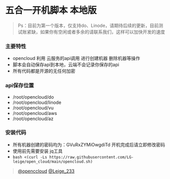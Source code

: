 # 五合一开机脚本 本地版

> Ps：目前为第一个版本，仅支持do、Linode，请期待后续的更新，目前测试账紧缺，如果你有空闲或者多余的请联系我们，这样可以加快开发的速度

### 主要特性
- opencloud 利用 云服务的api调用 进行创建机器 删除机器等操作
- 脚本会自动保存api到本地，云端不会记录你保存的api
- 所有代码都是开源的无任何加密

### api保存位置
- /root/opencloud/do
- /root/opencloud/linode
- /root/opencloud/vu
- /root/opencloud/aws
- /root/opencloud/az

### 安装代码
- 所有机器创建的密码均为：GVuRxZYMiOwgdiTd   开机完成后请立即修改密码
- 使用前先需要安装 jq工具
- ```bash <(curl -Ls https://raw.githubusercontent.com/LG-leige/open_cloud/main/opencloud.sh)```

> [@openccloud](https://t.me/openccloud "@openccloud")
> [@Leige_233](https://t.me/LeiGe_233 "@Leige_233")
